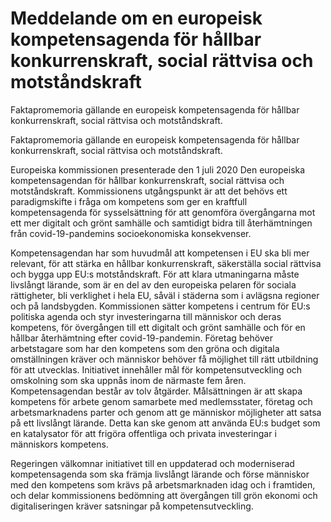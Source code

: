# Meddelande om en europeisk kompetensagenda för hållbar konkurrenskraft, social rättvisa och motståndskraft

Faktapromemoria gällande en europeisk kompetensagenda för hållbar konkurrenskraft, social rättvisa och motståndskraft.

Faktapromemoria gällande en europeisk kompetensagenda för hållbar konkurrenskraft, social rättvisa och motståndskraft.

Europeiska kommissionen presenterade den 1 juli 2020 Den europeiska kompetensagendan för hållbar konkurrenskraft, social rättvisa och motståndskraft. Kommissionens utgångspunkt är att det behövs ett paradigmskifte i fråga om kompetens som ger en kraftfull kompetensagenda för sysselsättning för att genomföra övergångarna mot ett mer digitalt och grönt samhälle och samtidigt bidra till återhämtningen från covid-19-pandemins socioekonomiska konsekvenser.

Kompetensagendan har som huvudmål att kompetensen i EU ska bli mer relevant, för att stärka en hållbar konkurrenskraft, säkerställa social rättvisa och bygga upp EU:s motståndskraft. För att klara utmaningarna måste livslångt lärande, som är en del av den europeiska pelaren för sociala rättigheter, bli verklighet i hela EU, såväl i städerna som i avlägsna regioner och på landsbygden. Kommissionen sätter kompetens i centrum för EU:s politiska agenda och styr investeringarna till människor och deras kompetens, för övergången till ett digitalt och grönt samhälle och för en hållbar återhämtning efter covid-19-pandemin. Företag behöver arbetstagare som har den kompetens som den gröna och digitala omställningen kräver och människor behöver få möjlighet till rätt utbildning för att utvecklas. Initiativet innehåller mål för kompetensutveckling och omskolning som ska uppnås inom de närmaste fem åren. Kompetensagendan består av tolv åtgärder. Målsättningen är att skapa kompetens för arbete genom samarbete med medlemsstater, företag och arbetsmarknadens parter och genom att ge människor möjligheter att satsa på ett livslångt lärande. Detta kan ske genom att använda EU:s budget som en katalysator för att frigöra offentliga och privata investeringar i människors kompetens.

Regeringen välkomnar initiativet till en uppdaterad och moderniserad kompetensagenda som ska främja livslångt lärande och förse människor med den kompetens som krävs på arbetsmarknaden idag och i framtiden, och delar kommissionens bedömning att övergången till grön ekonomi och digitaliseringen kräver satsningar på kompetensutveckling.
